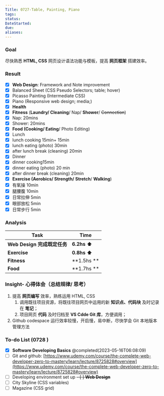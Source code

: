 ```yaml
---
Title: 0727-Table, Painting, Piano
tags:
status:
DateStarted:
due:
aliases:
---
```


### Goal

尽快熟悉 **HTML, CSS** 网页设计语法功能与模板，提高 **网页框架** 搭建效率。

### **Result**

- [x] **Web Design**: Framework and Note improvement
- [x] Balanced Sheet (CSS Pseudo Selectors; table; hover)
- [x] Picasso Painting (Intermediate CSS)
- [x] Piano (Responsive web design; media;)
- [x] **Health**
- [x] **Fitness** (**Laundry/ Cleaning**/ Nap/ **Shower**/ ~~Connection~~)
- [x] Nap: 20mins
- [x] Shower: 20mins
- [x] **Food (Cooking/ Eating**/ Photo Editing)
- [x] Lunch
- [x] lunch cooking 15min+ 15min
- [x] lunch eating (photo) 30min
- [x] after lunch break (cleaning) 20min
- [x] Dinner
- [x] dinner cooking15min
- [x] dinner eating (photo) 20 min
- [x] after dinner break (cleaning) 20min
- [x] **Exercise (Aerobics/ Strength/** **Stretch**/ **Walking**)
- [x] 有氧操 10min
- [x] 腿腰腹 10min
- [x] 日常拉伸 5min
- [x] 眼部放松 5min
- [x] 日常步行 5min

### Analysis

| **Task**                    | **Time**     |
| --------------------------- | ------------ |
| **Web Design 完成既定任务** | **6.2hs ⬆️** |
| **Exercise**                | **0.8hs ⬆️** |
| **Fitness**                 | **1.5hs **   |
| **Food**                    | **1.7hs **   |

### Insight- 心得体会（总结规律/ 思考）

1. 提高 **网页编写** 效率，熟练运用 HTML, CSS
   1. 调用既往项目资源，将既往项目网页中运用的新 **知识点、代码块** 及时记录在 **笔记**；
   2. 项目网页 **代码** 及时归档至 **VS Cdde Git 库**，方便调用；
2. Github codespace 运行效率较慢，开启慢，易中断，尽快学会 Git 本地版本管理方法

### To-do List (0728 )

- [x] **Software Developing Basics** @completed(2023-05-16T06:08:09)
- [ ] Git and github:
      [https://www.udemy.com/course/the-complete-web-developer-zero-to-mastery/learn/lecture/8725828#overview](https://www.udemy.com/course/the-complete-web-developer-zero-to-mastery/learn/lecture/8725828#overview)
- [ ] Developing environment set up
<del>- [ ] **Web Design**</del>
- [ ] City Skyline (CSS variables)
- [ ] Magazine (CSS grid)
